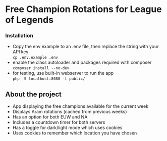 # Free Champion Rotations for League of Legends

### Installation

- Copy the env example to an .env file, then replace the string with your API key \
`cp .env.example .env`
- enable the class autoloader and packages required with composer \
  `composer install --no-dev`
- for testing, use built-in webserver to run the app \
  `php -S localhost:8080 -t public/`

## About the project

* App displaying the free champions available for the current week
* Displays Aram rotations (cached from previous weeks)
* Has an option for both EUW and NA
* Includes a countdown timer for both servers
* Has a toggle for dark/light mode which uses cookies
* Uses cookies to remember which location you have chosen
